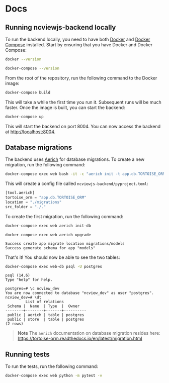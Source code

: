 # Docs

## Running ncviewjs-backend locally

To run the backend locally, you need to have both [Docker](https://docs.docker.com/get-docker/) and [Docker Compose](https://docs.docker.com/compose/) installed. Start by ensuring that you have Docker and Docker Compose:

```bash
docker --version

docker-compose --version
```

From the root of the repository, run the following command to the Docker image:

```bash
docker-compose build
```

This will take a while the first time you run it. Subsequent runs will be much faster.
Once the image is built, you can start the backend:

```bash
docker-compose up
```

This will start the backend on port 8004. You can now access the backend at <http://localhost:8004>.

## Database migrations

The backend uses [Aerich](https://github.com/tortoise/aerich) for database migrations. To create a new migration, run the following command:

```bash
docker-compose exec web bash -it -c "aerich init -t app.db.TORTOISE_ORM"
```

This will create a config file called `ncviewjs-backend/pyproject.toml`:

```python
[tool.aerich]
tortoise_orm = "app.db.TORTOISE_ORM"
location = "./migrations"
src_folder = "./."
```

To create the first migration, run the following command:

```bash
docker-compose exec web aerich init-db
```

```console
docker-compose exec web aerich upgrade
```

```console
Success create app migrate location migrations/models
Success generate schema for app "models"
```

That's it! You should now be able to see the two tables:

```bash
docker-compose exec web-db psql -U postgres
```

```console
psql (14.6)
Type "help" for help.

postgres=# \c ncview_dev
You are now connected to database "ncview_dev" as user "postgres".
ncview_dev=# \dt
         List of relations
 Schema |  Name  | Type  |  Owner
--------+--------+-------+----------
 public | aerich | table | postgres
 public | store  | table | postgres
(2 rows)
```

> **Note**
> The `aerich` documentation on database migration resides here: <https://tortoise-orm.readthedocs.io/en/latest/migration.html>

## Running tests

To run the tests, run the following command:

```bash
docker-compose exec web python -m pytest -v
```
